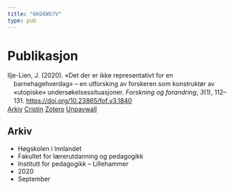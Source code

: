 ```yaml
---
title: "6KG6WS7V"
type: pub
---
```

<h1>Publikasjon</h1>
<article id="csl-bib-container-6KG6WS7V" class="csl-bib-container">
  <div class="csl-bib-body" style="line-height: 1.35; padding-left: 1em; text-indent:-1em;">
  <div class="csl-entry">Ilje-Lien, J. (2020). &#xAB;Det der er ikke representativt for en barnehagehverdag&#xBB; &#x2013; en utforsking av forskeren som konstrukt&#xF8;r av &#xAB;utopiske&#xBB; unders&#xF8;kelsessituasjoner. <i>Forskning og forandring</i>, <i>3</i>(1), 112&#x2013;131. <a href="https://doi.org/10.23865/fof.v3.1840">https://doi.org/10.23865/fof.v3.1840</a></div>
</div>
  <div class="csl-bib-buttons">
    <a href="#taxonomy-article-6KG6WS7V" class="csl-bib-button">Arkiv</a>
    <a href alt="Cristin URL" class="csl-bib-button">Cristin</a>
    <a href alt="Zotero URL" class="csl-bib-button">Zotero</a>
    <a href="https://forskningogforandring.dk/index.php/fof/article/download/1840/4383" class="csl-bib-button">Unpaywall</a>
  </div>
  <div id="csl-bib-meta-container-6KG6WS7V"></div>
</article>
<div id="csl-bib-meta-6KG6WS7V" class="csl-bib-meta">
  <article id="taxonomy-article-6KG6WS7V" class="taxonomy-article">
    <h1>Arkiv</h1>
    <ul>
      <li>Høgskolen i Innlandet</li>
      <li>Fakultet for lærerutdanning og pedagogikk</li>
      <li>Institutt for pedagogikk – Lillehammer</li>
      <li>2020</li>
      <li>September</li>
    </ul>
  </article>
</div>
